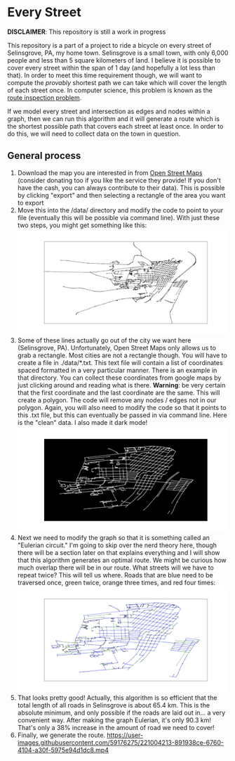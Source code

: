 # Every Street

**DISCLAIMER**: This repository is still a work in progress

This repository is a part of a project to ride a bicycle on every street of Selinsgrove, PA, my home town. Selinsgrove is a small town, with only 6,000 people and less than 5 square kilometers of land. I believe it is possible to cover every street within the span of 1 day (and hopefully a lot less than that). In order to meet this time requirement though, we will want to compute the _provably_ shortest path we can take which will cover the length of each street once. In computer science, this problem is known as the [route inspection problem](https://en.wikipedia.org/wiki/Chinese_postman_problem).

If we model every street and intersection as edges and nodes within a graph, then we can run this algorithm and it will generate a route which is the shortest possible path that covers each street at least once. In order to do this, we will need to collect data on the town in question.

## General process
1. Download the map you are interested in from [Open Street Maps](https://www.openstreetmap.org/#map=15/40.7995/-76.8631) (consider donating too if you like the service they provide! If you don't have the cash, you can always contribute to their data). This is possible by clicking "export" and then selecting a rectangle of the area you want to export
2. Move this into the /data/ directory and modify the code to point to your file (eventually this will be possible via command line). With just these two steps, you might get something like this:
![](./assets/s2.png)
3. Some of these lines actually go out of the city we want here (Selinsgrove, PA). Unfortunately, Open Street Maps only allows us to grab a rectangle. Most cities are not a rectangle though. You will have to create a file in ./data/*.txt. This text file will contain a list of coordinates spaced formatted in a very particular manner. There is an example in that directory. You can collect these coordinates from google maps by just clicking around and reading what is there. **Warning**: be very certain that the first coordinate and the last coordinate are the same. This will create a polygon. The code will remove any nodes / edges not in our polygon. Again, you will also need to modify the code so that it points to this .txt file, but this can eventually be passed in via command line. Here is the "clean" data. I also made it dark mode!
![](./assets/selinsgrove_clean.png)
4. Next we need to modify the graph so that it is something called an "Eulerian circuit." I'm going to skip over the nerd theory here, though there will be a section later on that explains everything and I will show that this algorithm generates an optimal route. We might be curious how much overlap there will be in our route. What streets will we have to repeat twice? This will tell us where. Roads that are blue need to be traversed once, green twice, orange three times, and red four times:
![](./assets/heatmap.png)
5. That looks pretty good! Actually, this algorithm is so efficient that the total length of all roads in Selinsgrove is about 65.4 km. This is the absolute minimum, and only possible if the roads are laid out in... a very convenient way. After making the graph Eulerian, it's only 90.3 km! That's only a 38% increase in the amount of road we need to cover!
6. Finally, we generate the route.
https://user-images.githubusercontent.com/59176275/221004213-891938ce-6760-4104-a30f-5975e94d1dc8.mp4
